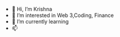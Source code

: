 - 👋 Hi, I’m Krishna
- 👀 I’m interested in Web 3,Coding, Finance
- 🌱 I’m currently learning
- 📫 

<!---
KKGAMER/KKGAMER is a ✨ special ✨ repository because its `README.md` (this file) appears on your GitHub profile.
You can click the Preview link to take a look at your changes.
--->
